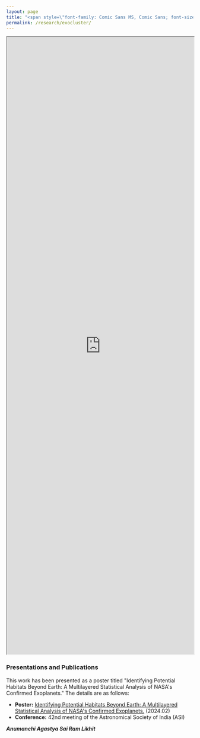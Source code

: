 ```yaml
---
layout: page
title: "<span style=\"font-family: Comic Sans MS, Comic Sans; font-size:32px;\">Identifying Potential Habitats Beyond Earth: A Multilayered Statistical Analysis of NASA's Confirmed Exoplanets. </span> "
permalink: /research/exocluster/
--- 
```

<iframe src="https://astropi-b.github.io/agastya_ASI2024_38_0.pdf" width="100%" height="1665px"></iframe>


### Presentations and Publications

This work has been presented as a poster titled "Identifying Potential Habitats Beyond Earth: A Multilayered Statistical Analysis of NASA's Confirmed Exoplanets." The details are as follows:

- **Poster:** [Identifying Potential Habitats Beyond Earth: A Multilayered Statistical Analysis of NASA's Confirmed Exoplanets.](https://ui.adsabs.harvard.edu/abs/2024asi..confP.211S/abstract) (2024.02)
- **Conference:** 42nd meeting of the Astronomical Society of India (ASI)

 
***Anumanchi Agastya Sai Ram Likhit***
